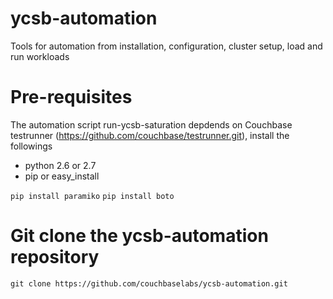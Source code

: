 # ycsb-automation
Tools for automation from installation, configuration, cluster setup, load and run workloads

# Pre-requisites

The automation script run-ycsb-saturation depdends on Couchbase testrunner (https://github.com/couchbase/testrunner.git), install the followings

* python 2.6 or 2.7
* pip or easy_install

```pip install paramiko```
```pip install boto```

# Git clone the ycsb-automation repository

```git clone https://github.com/couchbaselabs/ycsb-automation.git```


